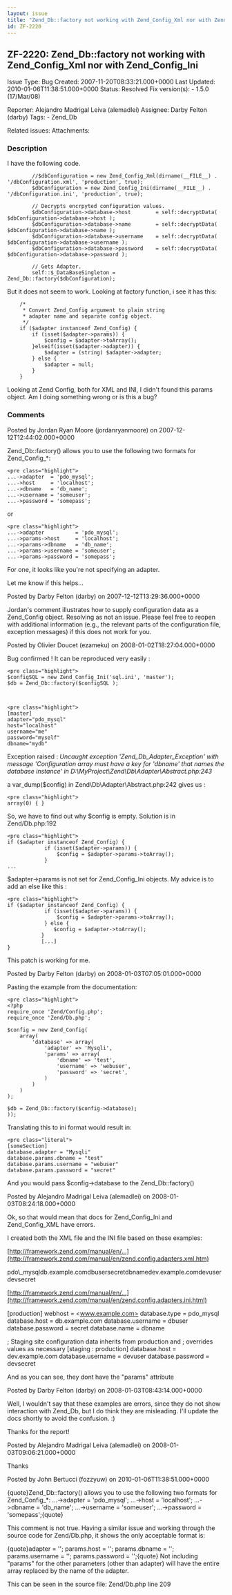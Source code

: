 ```yaml
---
layout: issue
title: "Zend_Db::factory not working with Zend_Config_Xml nor with Zend_Config_Ini"
id: ZF-2220
---
```


ZF-2220: Zend\_Db::factory not working with Zend\_Config\_Xml nor with Zend\_Config\_Ini
----------------------------------------------------------------------------------------

 Issue Type: Bug Created: 2007-11-20T08:33:21.000+0000 Last Updated: 2010-01-06T11:38:51.000+0000 Status: Resolved Fix version(s): - 1.5.0 (17/Mar/08)
 
 Reporter:  Alejandro Madrigal Leiva (alemadlei)  Assignee:  Darby Felton (darby)  Tags: - Zend\_Db
 
 Related issues: 
 Attachments: 
### Description

I have the following code.

 
            //$dbConfiguration = new Zend_Config_Xml(dirname(__FILE__) . '/dbConfiguration.xml', 'production', true);
            $dbConfiguration = new Zend_Config_Ini(dirname(__FILE__) . '/dbConfiguration.ini', 'production', true);
    
            // Decrypts encrpyted configuration values.
            $dbConfiguration->database->host        = self::decryptData( $dbConfiguration->database->host );
            $dbConfiguration->database->name        = self::decryptData( $dbConfiguration->database->name );
            $dbConfiguration->database->username    = self::decryptData( $dbConfiguration->database->username );
            $dbConfiguration->database->password    = self::decryptData( $dbConfiguration->database->password );
    
            // Gets Adapter.
            self::$_DataBaseSingleton = Zend_Db::factory($dbConfiguration);


But it does not seem to work. Looking at factory function, i see it has this:

 
        /*
         * Convert Zend_Config argument to plain string
         * adapter name and separate config object.
         */
        if ($adapter instanceof Zend_Config) {
            if (isset($adapter->params)) {
                $config = $adapter->toArray();
            }elseif(isset($adapter->adapter)) {
                $adapter = (string) $adapter->adapter;
            } else {
                $adapter = null;
            }
        }


Looking at Zend Config, both for XML and INI, I didn't found this params object. Am I doing something wrong or is this a bug?

 

 

### Comments

Posted by Jordan Ryan Moore (jordanryanmoore) on 2007-12-12T12:44:02.000+0000

Zend\_Db::factory() allows you to use the following two formats for Zend\_Config\_\*:

 
    <pre class="highlight">
    ...->adapter  = 'pdo_mysql';
    ...->host     = 'localhost';
    ...->dbname   = 'db_name';
    ...->username = 'someuser';
    ...->password = 'somepass';


or

 
    <pre class="highlight">
    ...->adapter          = 'pdo_mysql';
    ...->params->host     = 'localhost';
    ...->params->dbname   = 'db_name';
    ...->params->username = 'someuser';
    ...->params->password = 'somepass';


For one, it looks like you're not specifying an adapter.

Let me know if this helps...

 

 

Posted by Darby Felton (darby) on 2007-12-12T13:29:36.000+0000

Jordan's comment illustrates how to supply configuration data as a Zend\_Config object. Resolving as not an issue. Please feel free to reopen with additional information (e.g., the relevant parts of the configuration file, exception messages) if this does not work for you.

 

 

Posted by Olivier Doucet (ezameku) on 2008-01-02T18:27:04.000+0000

Bug confirmed ! It can be reproduced very easily :

 
    <pre class="highlight">
    $configSQL = new Zend_Config_Ini('sql.ini', 'master');
    $db = Zend_Db::factory($configSQL );


 
    <pre class="highlight">
    [master]
    adapter="pdo_mysql"
    host="localhost"
    username="me"
    password="myself"
    dbname="mydb"


Exception raised : _Uncaught exception 'Zend\_Db\_Adapter\_Exception' with message 'Configuration array must have a key for 'dbname' that names the database instance' in D:\\MyProject\\Zend\\Db\\Adapter\\Abstract.php:243_

a var\_dump($config) in Zend\\Db\\Adapter\\Abstract.php:242 gives us :

 
    <pre class="highlight">
    array(0) { } 


So, we have to find out why $config is empty. Solution is in Zend/Db.php:192

 
    <pre class="highlight">
    if ($adapter instanceof Zend_Config) {
                if (isset($adapter->params)) {
                    $config = $adapter->params->toArray();
                }
    ...


$adapter->params is not set for Zend\_Config\_Ini objects. My advice is to add an else like this :

 
    <pre class="highlight">
    if ($adapter instanceof Zend_Config) {
                if (isset($adapter->params)) {
                    $config = $adapter->params->toArray();
                } else {
                   $config = $adapter->toArray();
               }
               [...]
    }


This patch is working for me.

 

 

Posted by Darby Felton (darby) on 2008-01-03T07:05:01.000+0000

Pasting the example from the documentation:

 
    <pre class="highlight">
    <?php
    require_once 'Zend/Config.php';
    require_once 'Zend/Db.php';
    
    $config = new Zend_Config(
        array(
            'database' => array(
                'adapter' => 'Mysqli',
                'params' => array(
                    'dbname' => 'test',
                    'username' => 'webuser',
                    'password' => 'secret',
                )
            )
        )
    );
    
    $db = Zend_Db::factory($config->database);
    ));


Translating this to ini format would result in:

 
    <pre class="literal">
    [someSection]
    database.adapter = "Mysqli"
    database.params.dbname = "test"
    database.params.username = "webuser"
    database.params.password = "secret"


And you would pass $config->database to the Zend\_Db::factory()

 

 

Posted by Alejandro Madrigal Leiva (alemadlei) on 2008-01-03T08:24:18.000+0000

Ok, so that would mean that docs for Zend\_Config\_Ini and Zend\_Config\_XML have errors.

I created both the XML file and the INI file based on these examples:

[http://framework.zend.com/manual/en/…](http://framework.zend.com/manual/en/zend.config.adapters.xml.htm)

<?xml version="1.0"?> <www.example.com>pdo\_mysqldb.example.comdbusersecretdbnamedev.example.comdevuserdevsecret

[http://framework.zend.com/manual/en/…](http://framework.zend.com/manual/en/zend.config.adapters.ini.html)

[production] webhost = <www.example.com> database.type = pdo\_mysql database.host = db.example.com database.username = dbuser database.password = secret database.name = dbname

; Staging site configuration data inherits from production and ; overrides values as necessary [staging : production] database.host = dev.example.com database.username = devuser database.password = devsecret

And as you can see, they dont have the "params" attribute

 

 

Posted by Darby Felton (darby) on 2008-01-03T08:43:14.000+0000

Well, I wouldn't say that these examples are errors, since they do not show interaction with Zend\_Db, but I do think they are misleading. I'll update the docs shortly to avoid the confusion. :)

Thanks for the report!

 

 

Posted by Alejandro Madrigal Leiva (alemadlei) on 2008-01-03T09:06:21.000+0000

Thanks

 

 

Posted by John Bertucci (fozzyuw) on 2010-01-06T11:38:51.000+0000

{quote}Zend\_Db::factory() allows you to use the following two formats for Zend\_Config\_\*: ...->adapter = 'pdo\_mysql'; ...->host = 'localhost'; ...->dbname = 'db\_name'; ...->username = 'someuser'; ...->password = 'somepass';{quote}

This comment is not true. Having a similar issue and working through the source code for Zend/Db.php, it shows the only acceptable format is:

{quote}adapter = ''; params.host = ''; params.dbname = ''; params.username = ''; params.password = '';{quote} Not including "params" for the other parameters (other than adapter) will have the entire array replaced by the name of the adapter.

This can be seen in the source file: Zend/Db.php line 209

 

 